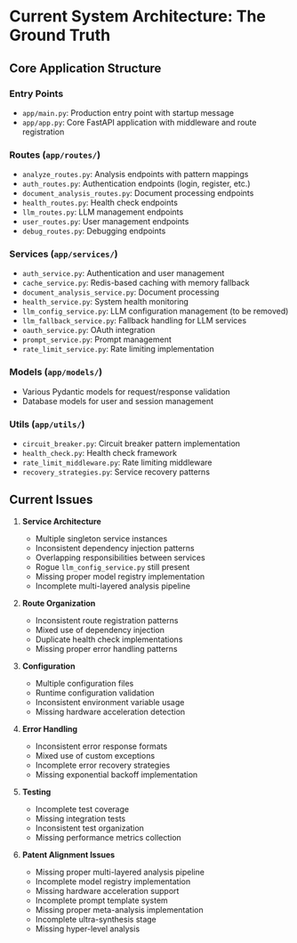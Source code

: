 # Current System Architecture: The Ground Truth

## Core Application Structure

### Entry Points

- `app/main.py`: Production entry point with startup message
- `app/app.py`: Core FastAPI application with middleware and route registration

### Routes (`app/routes/`)

- `analyze_routes.py`: Analysis endpoints with pattern mappings
- `auth_routes.py`: Authentication endpoints (login, register, etc.)
- `document_analysis_routes.py`: Document processing endpoints
- `health_routes.py`: Health check endpoints
- `llm_routes.py`: LLM management endpoints
- `user_routes.py`: User management endpoints
- `debug_routes.py`: Debugging endpoints

### Services (`app/services/`)

- `auth_service.py`: Authentication and user management
- `cache_service.py`: Redis-based caching with memory fallback
- `document_analysis_service.py`: Document processing
- `health_service.py`: System health monitoring
- `llm_config_service.py`: LLM configuration management (to be removed)
- `llm_fallback_service.py`: Fallback handling for LLM services
- `oauth_service.py`: OAuth integration
- `prompt_service.py`: Prompt management
- `rate_limit_service.py`: Rate limiting implementation

### Models (`app/models/`)

- Various Pydantic models for request/response validation
- Database models for user and session management

### Utils (`app/utils/`)

- `circuit_breaker.py`: Circuit breaker pattern implementation
- `health_check.py`: Health check framework
- `rate_limit_middleware.py`: Rate limiting middleware
- `recovery_strategies.py`: Service recovery patterns

## Current Issues

1. **Service Architecture**

   - Multiple singleton service instances
   - Inconsistent dependency injection patterns
   - Overlapping responsibilities between services
   - Rogue `llm_config_service.py` still present
   - Missing proper model registry implementation
   - Incomplete multi-layered analysis pipeline

2. **Route Organization**

   - Inconsistent route registration patterns
   - Mixed use of dependency injection
   - Duplicate health check implementations
   - Missing proper error handling patterns

3. **Configuration**

   - Multiple configuration files
   - Runtime configuration validation
   - Inconsistent environment variable usage
   - Missing hardware acceleration detection

4. **Error Handling**

   - Inconsistent error response formats
   - Mixed use of custom exceptions
   - Incomplete error recovery strategies
   - Missing exponential backoff implementation

5. **Testing**

   - Incomplete test coverage
   - Missing integration tests
   - Inconsistent test organization
   - Missing performance metrics collection

6. **Patent Alignment Issues**
   - Missing proper multi-layered analysis pipeline
   - Incomplete model registry implementation
   - Missing hardware acceleration support
   - Incomplete prompt template system
   - Missing proper meta-analysis implementation
   - Incomplete ultra-synthesis stage
   - Missing hyper-level analysis
